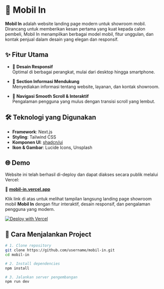 # 🚗 Mobil In

**Mobil In** adalah website landing page modern untuk showroom mobil. Dirancang untuk memberikan kesan pertama yang kuat kepada calon pembeli, Mobil In menampilkan berbagai model mobil, fitur unggulan, dan kontak penjual dalam desain yang elegan dan responsif.

## ✨ Fitur Utama

- 📱 **Desain Responsif**  
  Optimal di berbagai perangkat, mulai dari desktop hingga smartphone.

- 📄 **Section Informasi Mendukung**  
  Menyediakan informasi tentang website, layanan, dan kontak showroom.

- 🚀 **Navigasi Smooth Scroll & Interaktif**  
  Pengalaman pengguna yang mulus dengan transisi scroll yang lembut.

## 🛠️ Teknologi yang Digunakan

- **Framework**: Next.js
- **Styling**: Tailwind CSS  
- **Komponen UI**: [shadcn/ui](https://ui.shadcn.com/)  
- **Ikon & Gambar**: Lucide Icons, Unsplash

## 🌐 Demo

Website ini telah berhasil di-deploy dan dapat diakses secara publik melalui Vercel:

🔗 **[mobil-in.vercel.app](https://mobil-in.vercel.app/)**

Klik link di atas untuk melihat tampilan langsung landing page showroom mobil **Mobil In** dengan fitur interaktif, desain responsif, dan pengalaman pengguna yang modern.

[![Deploy with Vercel](https://img.shields.io/badge/Deployed%20on-Vercel-black?logo=vercel)](https://mobil-in.vercel.app/)

## 🚧 Cara Menjalankan Project

```bash
# 1. Clone repository
git clone https://github.com/username/mobil-in.git
cd mobil-in

# 2. Install dependencies
npm install

# 3. Jalankan server pengembangan
npm run dev
